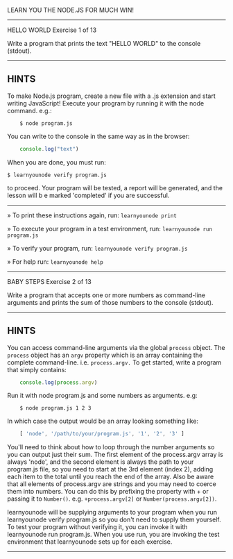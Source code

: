  LEARN YOU THE NODE.JS FOR MUCH WIN!
 
------------------------------------
HELLO WORLD
Exercise 1 of 13

Write a program that prints the text "HELLO WORLD" to the console (stdout).

-------------------------------------------------------------------------------
## HINTS

To make Node.js program, create a new file with a .js extension and start writing JavaScript! Execute your program by running it with the
node command. e.g.:
```
    $ node program.js
```
You can write to the console in the same way as in the browser:

``` javascript
    console.log("text")
```

When you are done, you must run:

```$ learnyounode verify program.js```

to proceed. Your program will be tested, a report will be generated, and the lesson will b
e marked 'completed' if you are successful.

-------------------------------------------------------------------------------

 » To print these instructions again, run: ```learnyounode print```
 
 » To execute your program in a test environment, run: ```learnyounode run program.js```
 
 » To verify your program, run: ```learnyounode verify program.js```
 
 » For help run: ```learnyounode help```
 
-------------------------------------------------------------------------------
 
 BABY STEPS
 Exercise 2 of 13

Write a program that accepts one or more numbers as command-line arguments and prints the sum of those numbers to the console (stdout).

-------------------------------------------------------------------------------

## HINTS

You can access command-line arguments via the global ```process``` object. The ```process``` object has an ```argv``` property which is an array containing the complete command-line. i.e. ```process.argv.```
To get started, write a program that simply contains:
``` javascript
    console.log(process.argv)
```
Run it with node program.js and some numbers as arguments. e.g:
```
    $ node program.js 1 2 3
```
In which case the output would be an array looking something like:
``` javascript
    [ 'node', '/path/to/your/program.js', '1', '2', '3' ]
```
You'll need to think about how to loop through the number arguments so  you can output just their sum. The first element of the process.argv array is always 'node', and the second element is always the path to your program.js file, so you need to start at the 3rd element (index 2), adding each item to the total until you reach the end of the array.
Also be aware that all elements of process.argv are strings and you may need to coerce them into numbers. You can do this by prefixing the property with + or passing it to ```Number()```. e.g. ```+process.argv[2]``` or ```Number(process.argv[2])```.

learnyounode will be supplying arguments to your program when you run learnyounode verify program.js so you don't need to supply them yourself. To test your program without verifying it, you can invoke it with learnyounode run program.js. When you use run, you are invoking the test environment that learnyounode sets up for each exercise.

-------------------------------------------------------------------------------
